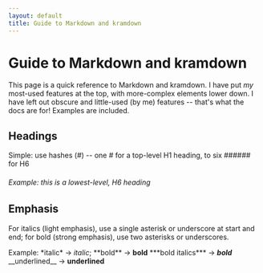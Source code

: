```yaml
---
layout: default
title: Guide to Markdown and kramdown
---
```

# Guide to Markdown and kramdown

This page is a quick reference to Markdown and kramdown. I have put *my* most-used features at the top, with more-complex elements lower down. I have left out obscure and little-used (by me) features -- that's what the docs are for! Examples are included.

## Headings

Simple: use hashes (\#) -- one \# for a top-level H1 heading, to six \###### for H6

###### Example: this is a lowest-level, H6 heading

## Emphasis

For italics (light emphasis), use a single asterisk or underscore at start and end; for bold (strong emphasis), use two asterisks or underscores. 

Example: \*italic\* &#8594; *italic*; \*\*bold\*\* &#8594; **bold**
\*\*\*bold italics\*\*\* &#8594; ***bold***
\_\_underlined\_\_ &#8594; __underlined__

